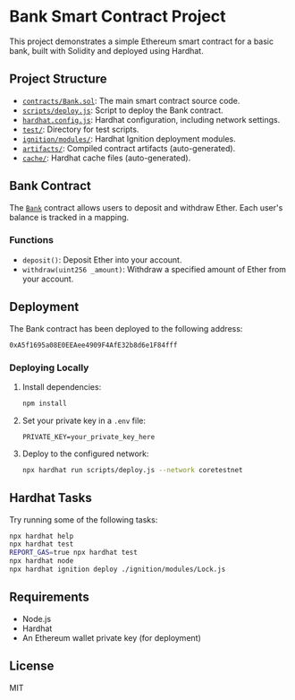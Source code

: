 # Bank Smart Contract Project

This project demonstrates a simple Ethereum smart contract for a basic bank, built with Solidity and deployed using Hardhat.

## Project Structure

- [`contracts/Bank.sol`](contracts/Bank.sol): The main smart contract source code.
- [`scripts/deploy.js`](scripts/deploy.js): Script to deploy the Bank contract.
- [`hardhat.config.js`](hardhat.config.js): Hardhat configuration, including network settings.
- [`test/`](test/): Directory for test scripts.
- [`ignition/modules/`](ignition/modules/): Hardhat Ignition deployment modules.
- [`artifacts/`](artifacts/): Compiled contract artifacts (auto-generated).
- [`cache/`](cache/): Hardhat cache files (auto-generated).

## Bank Contract

The [`Bank`](contracts/Bank.sol) contract allows users to deposit and withdraw Ether. Each user's balance is tracked in a mapping.

### Functions

- `deposit()`: Deposit Ether into your account.
- `withdraw(uint256 _amount)`: Withdraw a specified amount of Ether from your account.

## Deployment

The Bank contract has been deployed to the following address:

```
0xA5f1695a08E0EEAee4909F4AfE32b8d6e1F84fff
```

### Deploying Locally

1. Install dependencies:

   ```sh
   npm install
   ```

2. Set your private key in a `.env` file:

   ```
   PRIVATE_KEY=your_private_key_here
   ```

3. Deploy to the configured network:

   ```sh
   npx hardhat run scripts/deploy.js --network coretestnet
   ```

## Hardhat Tasks

Try running some of the following tasks:

```sh
npx hardhat help
npx hardhat test
REPORT_GAS=true npx hardhat test
npx hardhat node
npx hardhat ignition deploy ./ignition/modules/Lock.js
```

## Requirements

- Node.js
- Hardhat
- An Ethereum wallet private key (for deployment)

## License

MIT
